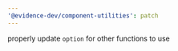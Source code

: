 ```yaml
---
'@evidence-dev/component-utilities': patch
---
```


properly update `option` for other functions to use
